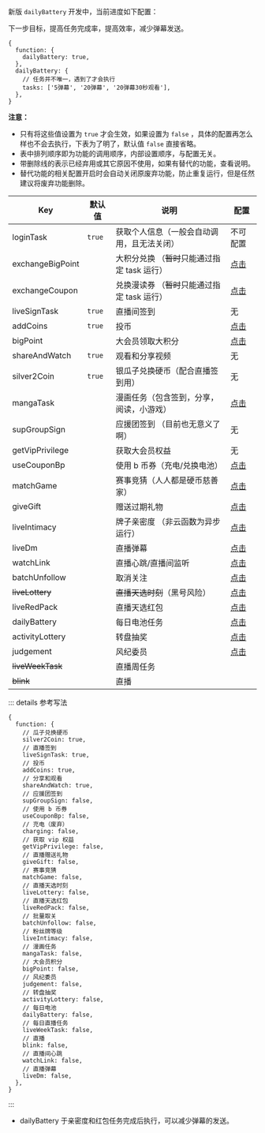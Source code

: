 新版 `dailyBattery` 开发中，当前进度如下配置：

下一步目标，提高任务完成率，提高效率，减少弹幕发送。

```json5
{
  function: {
    dailyBattery: true,
  },
  dailyBattery: {
    // 任务并不唯一，遇到了才会执行
    tasks: ['5弹幕', '20弹幕', '20弹幕30秒观看'],
  },
}
```

**注意：**

- 只有将这些值设置为 `true` 才会生效，如果设置为 `false` ，具体的配置再怎么样也不会去执行，下表为了明了，默认值 `false` 直接省略。
- 表中排列顺序即为功能的调用顺序，内部设置顺序，与配置无关。
- 带删除线的表示已经弃用或其它原因不使用，如果有替代的功能，查看说明。
- 替代功能的相关配置开启时会自动关闭原废弃功能，防止重复运行，但是任然建议将废弃功能删除。

| Key              | 默认值 | 说明                                          | 配置                                |
| ---------------- | ------ | --------------------------------------------- | ----------------------------------- |
| loginTask        | `true` | 获取个人信息（一般会自动调用，且无法关闭）    | 不可配置                            |
| exchangeBigPoint |        | 大积分兑换 （~~暂时~~只能通过指定 task 运行） | [点击](/config/func.md#大积分兑换)  |
| exchangeCoupon   |        | 兑换漫读券 （~~暂时~~只能通过指定 task 运行） | [点击](/config/func.md#兑换漫读券)  |
| liveSignTask     | `true` | 直播间签到                                    | 无                                  |
| addCoins         | `true` | 投币                                          | [点击](/config/func.md#投币)        |
| bigPoint         |        | 大会员领取大积分                              | [点击](/config/func.md#大积分)      |
| shareAndWatch    | `true` | 观看和分享视频                                | 无                                  |
| silver2Coin      | `true` | 银瓜子兑换硬币（配合直播签到用）              | 无                                  |
| mangaTask        |        | 漫画任务（包含签到，分享，阅读，小游戏）      | [点击](/config/func.md#漫画任务)    |
| supGroupSign     |        | 应援团签到 （目前也无意义了啊）               | 无                                  |
| getVipPrivilege  |        | 获取大会员权益                                | 无                                  |
| useCouponBp      |        | 使用 b 币券（充电/兑换电池）                  | [点击](/config/func.md#使用-b-币券) |
| matchGame        |        | 赛事竞猜（人人都是硬币慈善家）                | [点击](/config/func.md#竞猜)        |
| giveGift         |        | 赠送过期礼物                                  | [点击](/config/func.md#直播间礼物)  |
| liveIntimacy     |        | 牌子亲密度 （非云函数为异步运行）             | [点击](/config/func.md#粉丝亲密度)  |
| liveDm           |        | 直播弹幕                                      | [点击](/config/func.md#直播弹幕)    |
| watchLink        |        | 直播心跳/直播间监听                           | [点击](/config/func.md#直播心跳)    |
| batchUnfollow    |        | 取消关注                                      | [点击](/config/func.md#取关分组)    |
| ~~liveLottery~~  |        | ~~直播天选时刻~~（黑号风险）                  | [点击](/config/func.md#天选时刻)    |
| liveRedPack      |        | 直播天选红包                                  | [点击](/config/func.md#每日电池)    |
| dailyBattery     |        | 每日电池任务                                  | [点击](/config/func.md#天选红包)    |
| activityLottery  |        | 转盘抽奖                                      | [点击](/config/func.md#转盘抽奖)    |
| judgement        |        | 风纪委员                                      | [点击](/config/func.md#风纪委员)    |
| ~~liveWeekTask~~ |        | 直播周任务                                    |                                     |
| ~~blink~~        |        | 直播                                          |                                     |

::: details 参考写法

```json5
{
  function: {
    // 瓜子兑换硬币
    silver2Coin: true,
    // 直播签到
    liveSignTask: true,
    // 投币
    addCoins: true,
    // 分享和观看
    shareAndWatch: true,
    // 应援团签到
    supGroupSign: false,
    // 使用 b 币券
    useCouponBp: false,
    // 充电（废弃）
    charging: false,
    // 获取 vip 权益
    getVipPrivilege: false,
    // 直播赠送礼物
    giveGift: false,
    // 赛事竞猜
    matchGame: false,
    // 直播天选时刻
    liveLottery: false,
    // 直播天选红包
    liveRedPack: false,
    // 批量取关
    batchUnfollow: false,
    // 粉丝牌等级
    liveIntimacy: false,
    // 漫画任务
    mangaTask: false,
    // 大会员积分
    bigPoint: false,
    // 风纪委员
    judgement: false,
    // 转盘抽奖
    activityLottery: false,
    // 每日电池
    dailyBattery: false,
    // 每日直播任务
    liveWeekTask: false,
    // 直播
    blink: false,
    // 直播间心跳
    watchLink: false,
    // 直播弹幕
    liveDm: false,
  },
}
```

:::

- dailyBattery 于亲密度和红包任务完成后执行，可以减少弹幕的发送。
